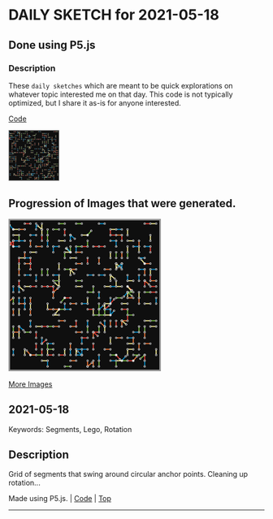 # DAILY SKETCH for 2021-05-18

## Done using P5.js

### Description

These `daily sketches` which are meant to be quick explorations     on whatever topic interested me on that day. This code is not typically optimized, but I share it as-is     for anyone interested.

[Code](2021-05-18) 

<img src = 'images/keep_2021-05-18-22-38-16.png' width = '100'> 

## Progression of Images that were generated.

<img src = 'images/keep_2021-05-18-22-38-16.png' width = '300'> 


[More Images](2021-05-18/images) 


 ## 2021-05-18
Keywords: Segments, Lego, Rotation
 

## Description 

 Grid of segments that swing around circular anchor points. Cleaning up rotation...
 

Made using P5.js. | [Code](2021/2021-05-18/) | [Top](#daily-sketches) 

-----

